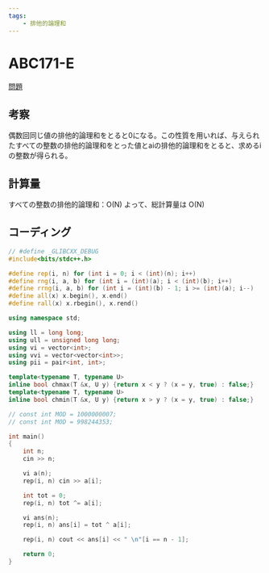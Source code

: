 ```yaml
---
tags:
    - 排他的論理和
---
```


# ABC171-E

[問題](https://atcoder.jp/contests/abc171/submissions/32273731)

## 考察

偶数回同じ値の排他的論理和をとると0になる。この性質を用いれば、与えられたすべての整数の排他的論理和をとった値とaiの排他的論理和をとると、求めるiの整数が得られる。

## 計算量

すべての整数の排他的論理和：O(N)
よって、総計算量は
O(N)

## コーディング

```cpp
// #define _GLIBCXX_DEBUG
#include<bits/stdc++.h>

#define rep(i, n) for (int i = 0; i < (int)(n); i++)
#define rng(i, a, b) for (int i = (int)(a); i < (int)(b); i++)
#define rrng(i, a, b) for (int i = (int)(b) - 1; i >= (int)(a); i--)
#define all(x) x.begin(), x.end()
#define rall(x) x.rbegin(), x.rend()

using namespace std;

using ll = long long;
using ull = unsigned long long;
using vi = vector<int>;
using vvi = vector<vector<int>>;
using pii = pair<int, int>;

template<typename T, typename U>
inline bool chmax(T &x, U y) {return x < y ? (x = y, true) : false;}
template<typename T, typename U>
inline bool chmin(T &x, U y) {return x > y ? (x = y, true) : false;}

// const int MOD = 1000000007;
// const int MOD = 998244353;

int main()
{
    int n;
    cin >> n;

    vi a(n);
    rep(i, n) cin >> a[i];

    int tot = 0;
    rep(i, n) tot ^= a[i];

    vi ans(n);
    rep(i, n) ans[i] = tot ^ a[i];

    rep(i, n) cout << ans[i] << " \n"[i == n - 1];

    return 0;
}
```

